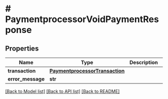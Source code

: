 # # PaymentprocessorVoidPaymentResponse


## Properties 


Name | Type | Description | Notes
------------ | ------------- | ------------- | -------------
**transaction**| [**PaymentprocessorTransaction**](PaymentprocessorTransaction.md) |   | [optional]
**error_message**| **str** |   | [optional]


[[Back to Model list]](../../README.md#models) [[Back to API list]](../../README.md#endpoints) [[Back to README]](../../README.md)

